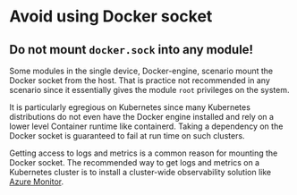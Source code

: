 # Avoid using Docker socket

## Do not mount `docker.sock` into any module!

Some modules in the single device, Docker-engine, scenario mount the Docker 
socket from the host. That is practice not recommended in any scenario since it 
essentially gives the module `root` privileges on the system. 

It is particularly egregious on Kubernetes since many Kubernetes distributions
do not even have the Docker engine installed and rely on a lower level Container
runtime like containerd. Taking a dependency on the Docker socket is guaranteed 
to fail at run time on such clusters.

Getting access to logs and metrics is a common reason for mounting the Docker socket. The 
recommended way to get logs and metrics on a Kubernetes cluster is to install a cluster-wide 
observability solution like [Azure Monitor](https://docs.microsoft.com/azure/azure-monitor/containers/container-insights-analyze).



